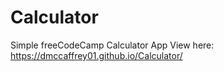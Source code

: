 # Calculator
 Simple freeCodeCamp Calculator App
 View here: <https://dmccaffrey01.github.io/Calculator/>
